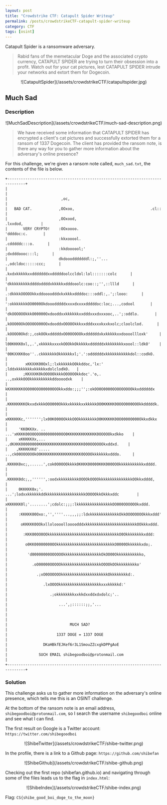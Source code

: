 ```yaml
---
layout: post
title: "Crowdstrike CTF: Catapult Spider Writeup"
permalink: /posts/crowdstrikeCTF-catapult-spider-writeup
category: CTF
tags: [osint]
---
```

Catapult Spider is a ransomware adversary.
> Rabid fans of the memetacular Doge and the associated crypto currency, CATAPULT SPIDER are trying to turn their obsession into a profit. Watch out for your cat pictures, lest CATAPULT SPIDER intrude your networks and extort them for Dogecoin.
<p align="center" markdown="1">
![CatapultSpider](/assets/crowdstrikeCTF/catapultspider.jpg)
</p>


## Much Sad
### Description
<p align="center" markdown="1">
![MuchSadDescription](/assets/crowdstrikeCTF/much-sad-description.png)
</p>

>We have received some information that CATAPULT SPIDER has encrypted a client's cat pictures and successfully extorted them for a ransom of 1337 Dogecoin. The client has provided the ransom note, is there any way for you to gather more information about the adversary's online presence?

For this challenge, we're given a ransom note called, `much_sad.txt`, the contents of the file is below.

```
+------------------------------------------------------------------------------+
|                                                                              |
|                        ,oc,                                                  |
|   BAD CAT.            ,OOxoo,                                  .cl::         |
|                       ,OOxood,                               .lxxdod,        |
|       VERY CRYPTO!    :OOxoooo.                             'ddddoc:c.       |
|                       :kkxooool.                          .cdddddc:::o.      |
|                       :kkdoooool;'                      ;dxdddoooc:::l;      |
|                       dkdooodddddddl:;,''...         .,odcldoc:::::ccc;      |
|                      .kxdxkkkkkxxdddddddxxdddddoolccldol:lol:::::::colc      |
|                     'dkkkkkkkkkddddoddddxkkkkkxdddooolc:coo::;'',::llld      |
|                 .:dkkkkOOOOOkkxddoooodddxkxkkkxddddoc:::oddl:,.';:looo:      |
|             ':okkkkkkkOO0000Okdooodddddxxxxdxxxxdddddoc:loc;...,codool       |
|           'dkOOOOOOkkkO00000Oxdooddxxkkkkkkxxdddxxxdxxxooc,..';:oddlo.       |
|          ,kOOO0OOkOOOOOO00OOxdooddxOOOOOkkkxxdddxxxxkxxkxolc;cloolclod.      |
|         .kOOOO0Okd:;,cokOOkxdddddxOO0OOOOOkxddddddxkxkkkkkxxdoooollloxk'     |
|         l00KKKK0xl,,.',xkkkkkxxxxkOOOkkOkkkkkxddddddxkkkkkkkkxoool::ldkO'    |
|        '00KXXKK0oo''..ckkkkkkkOkkkkkkxl;'.':oddddddxkkkkkkkkkkkdol::codkO.   |
|        xKKXXK00Oxl;:lxkkkkkkOOkkddoc,'lx:'   ;lddxkkkkkkkxkkkkkxdolclodkO.   |
|       ;KKXXXK0kOOOOOkkkkOOOOOOkkdoc'.'o,.  ..,oxkkkOOOkkkkkkkkkkddoooodxk    |
|       kKXKKKKKOOO00OOO00000OOOkkxddo:;;;'';:okOO0O0000OOOOOOOOOkkxddddddx    |
|      .KKKKKKKKOkxxdxkkkOOO000OkkkxkkkkkxxkkkkkOO0KKKKK0OOOO000OOOkkdddddk.   |
|      xKKKKKKc,''''''';lx00K000OOkkkOOOkkkkkkkkO0KKKKKK0OO0000O000Okkxdkkx    |
|     'KK0KKXx. ..    ...'xKKKK00OOOOO000000000OO0KKKKKKKKKKKKK0OOOOOkxdkko    |
|     xKKKKKXx,...      .,dKXKK00000000KKKKKKKKKKKKKKKKKKKK000OOOOOOkxddxd.    |
|    ,KKKKKXKd'.....  ..,ck00OOOOOOkO0KKKKKKKKKKKKKKKKKK0OOOOkkkkkkkxdddo.     |
|    .KKKKK0xc;,......',cok0O0OOOkkkk0KKKK00000KKK000OOOkkkkkkkkkkkxdddd.      |
|    .KKKKK0dc;,,'''''',:oodxkkkkkkkkkOOOOkOOOOkkkkkkkkkkkkkkkOOkkxdddd,       |
|     0KKKKK0x;'.   ...';lodxxkkkkkkddkkkkkkkkkkkkkkkkkkOOOOOkkOkkkxddc        |
|     xKKKKKK0l;'........';cdolc:;;;:lkkkkkkkkkkkkkkkkOO000OOOOOOkxddd.        |
|     :KKKKK00Oxo:,'',''''...,,,;;:ldxkkkkkkkkkkkkkOkkOOOOOOOOkkkxddd'         |
|      oKKKKK0OOkxlloloooolloooodddxkkkkkkkkkkkkkkkkkkkkkkkOOkkkxddd.          |
|       :KKK00OO0OOkkkkkkkkkkkkkkkkkkkkkkkkkkkkkkkkO0Okkkkkkkkxddd:            |
|        o0KK00000000OOkkkkkkkkkkkkkkkkkkkkkkkkkkO0000Okkkkkkxdo;.             |
|         'd00000000OOOOOOkkkkkkkkkkkkkkkkkOkOO00Okkkkkkkkkkko,                |
|           .oO00000OOOOOkkkkkkkkkkkkkkkkkkOOOOkOOkkkkkkkkko'                  |
|             .;xO0OOOOOOkkkkkkkkkkkkkkkkkkkkkOkkkkkkkkd:.                     |
|                .lxOOOOkkkkkkkkkkkkkkkkkkkxxxkkkkkd:'                         |
|                   .;okkkkkkkkxxkkdxxddxdxdolc;'..                            |
|                       ...',;::::::;;,'...                                    |
|                                                                              |
|                            MUCH SAD?                                         |
|                      1337 DOGE = 1337 DOGE                                   |
|                DKaHBkfEJKef6r3L1SmouZZcxgkDPPgAoE                            |
|              SUCH EMAIL shibegoodboi@protonmail.com                          |
+------------------------------------------------------------------------------+
```

### Solution
This challenge asks us to gather more information on the adversary's online presence, which tells me this is an OSINT challenge.

At the bottom of the ransom note is an email address, `shibegoodboi@protonmail.com`, so I search the username `shibegoodboi` online and see what I can find.

The first result on Google is a Twitter account: `https://twitter.com/shibegoodboi`

<p align="center" markdown="1">
![ShibeTwitter](/assets/crowdstrikeCTF/shibe-twitter.png)
</p>

In the profile, there is a link to a Github page: `https://github.com/shibefan`

<p align="center" markdown="1">
![ShibeGithub](/assets/crowdstrikeCTF/shibe-github.png)
</p>

Checking out the first repo (shibefan.github.io) and navigating through some of the files leads us to the flag in `index.html`:

<p align="center" markdown="1">
![ShibeIndex](/assets/crowdstrikeCTF/shibe-index.png)
</p>


Flag: `CS{shibe_good_boi_doge_to_the_moon}`